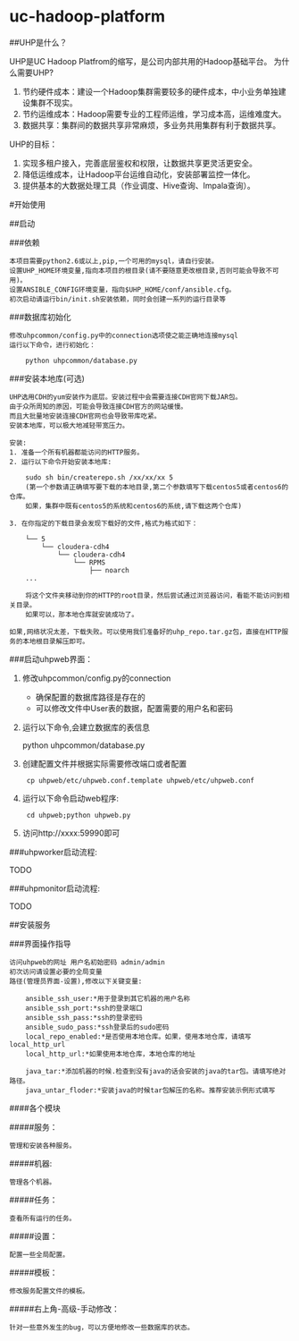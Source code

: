 uc-hadoop-platform
==================

##UHP是什么？

UHP是UC Hadoop Platfrom的缩写，是公司内部共用的Hadoop基础平台。
为什么需要UHP?
1. 节约硬件成本：建设一个Hadoop集群需要较多的硬件成本，中小业务单独建设集群不现实。
2. 节约运维成本：Hadoop需要专业的工程师运维，学习成本高，运维难度大。
3. 数据共享：集群间的数据共享非常麻烦，多业务共用集群有利于数据共享。

UHP的目标：
1. 实现多租户接入，完善底层鉴权和权限，让数据共享更灵活更安全。
2. 降低运维成本，让Hadoop平台运维自动化，安装部署监控一体化。
3. 提供基本的大数据处理工具（作业调度、Hive查询、Impala查询）。



#开始使用

##启动

###依赖
	
	本项目需要python2.6或以上,pip,一个可用的mysql，请自行安装。
	设置UHP_HOME环境变量,指向本项目的根目录(请不要随意更改根目录,否则可能会导致不可用)。
    设置ANSIBLE_CONFIG环境变量，指向$UHP_HOME/conf/ansible.cfg。
	初次启动请运行bin/init.sh安装依赖，同时会创建一系列的运行目录等

###数据库初始化

    修改uhpcommon/config.py中的connection选项使之能正确地连接mysql
	运行以下命令，进行初始化：
		
		python uhpcommon/database.py

###安装本地库(可选)

	UHP选用CDH的yum安装作为底层。安装过程中会需要连接CDH官网下载JAR包。
	由于众所周知的原因，可能会导致连接CDH官方的网站缓慢。
	而且大批量地安装连接CDH官网也会导致带库吃紧。
	安装本地库，可以极大地减轻带宽压力。
	
	安装:
	1. 准备一个所有机器都能访问的HTTP服务。
	2. 运行以下命令开始安装本地库:
		
		sudo sh bin/createrepo.sh /xx/xx/xx 5 
		(第一个参数请正确填写要下载的本地目录,第二个参数填写下载centos5或者centos6的仓库。
		如果，集群中既有centos5的系统和centos6的系统,请下载这两个仓库)
	
	3. 在你指定的下载目录会发现下载好的文件,格式为格式如下：
	
		└── 5
			└── cloudera-cdh4
				└── cloudera-cdh4
					└── RPMS
						├── noarch
		...
		
		将这个文件夹移动到你的HTTP的root目录，然后尝试通过浏览器访问，看能不能访问到相关目录。
		如果可以，那本地仓库就安装成功了。
	
	如果,网络状况太差，下载失败。可以使用我们准备好的uhp_repo.tar.gz包，直接在HTTP服务的本地根目录解压即可。

###启动uhpweb界面：
	
1. 修改uhpcommon/config.py的connection
   *  确保配置的数据库路径是存在的
   *  可以修改文件中User表的数据，配置需要的用户名和密码
   
2. 运行以下命令,会建立数据库的表信息
	
	python uhpcommon/database.py
	
3. 创建配置文件并根据实际需要修改端口或者配置
	
		cp uhpweb/etc/uhpweb.conf.template uhpweb/etc/uhpweb.conf
	
4. 运行以下命令启动web程序:
	 
		cd uhpweb;python uhpweb.py

5. 访问http://xxxx:59990即可


###uhpworker启动流程:

TODO
	 
###uhpmonitor启动流程:

TODO

##安装服务

###界面操作指导

	访问uhpweb的网址 用户名初始密码 admin/admin
	初次访问请设置必要的全局变量
	路径(管理员界面-设置),修改以下关键变量:
		
		ansible_ssh_user:*用于登录到其它机器的用户名称
		ansible_ssh_port:*ssh的登录端口
		ansible_ssh_pass:*ssh的登录密码
		ansible_sudo_pass:*ssh登录后的sudo密码
		local_repo_enabled:*是否使用本地仓库。如果，使用本地仓库，请填写local_http_url
		local_http_url:*如果使用本地仓库，本地仓库的地址

		java_tar:*添加机器的时候.检查到没有java的话会安装的java的tar包。请填写绝对路径。
		java_untar_floder:*安装java的时候tar包解压的名称。推荐安装示例形式填写

####各个模块

#####服务：

	管理和安装各种服务。
	
#####机器:

	管理各个机器。

#####任务：

	查看所有运行的任务。
	
#####设置：

	配置一些全局配置。
	
#####模板：

	修改服务配置文件的模板。
	
#####右上角-高级-手动修改：

	针对一些意外发生的bug，可以方便地修改一些数据库的状态。
